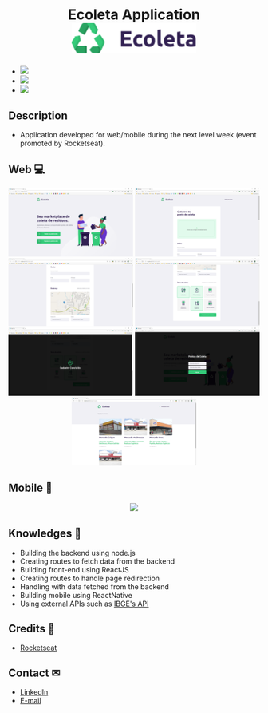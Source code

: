 <h1 align="center">
  Ecoleta Application
 <br/>
  <img width="250" src=".github/logo.png"/>
</h1>

 - <span><img href="https://nodejs.org/en/" src="https://img.shields.io/badge/NodeJS-Backend-red.svg?style=flat-square"/></span>
 - <span><img href="https://nodejs.org/en/" src="https://img.shields.io/badge/reactJS-front--end-green"/></span>
 - <span><img href="https://nodejs.org/en/" src="https://img.shields.io/badge/react%20native-mobile-blue"/></span>
## Description
  - Application developed for web/mobile during the next level week (event promoted by Rocketseat).

## Web 💻
<p align="center">
  <img width="250" src=".github/web-1.png"/>
  <img width="250" src=".github/web-2.png"/>
  <img width="250" src=".github/web-3.png"/>
  <img width="250" src=".github/web-4.png"/>
  <img width="250" src=".github/web-5.png"/>
  <img width="250" src=".github/web-6.png"/>
  <img width="250" src=".github/web-7.png"/>
</p>

## Mobile 📱
<p align="center">
  <img width="250" src=".github/mobile.gif"/>
</p>

## Knowledges 🚀
 - Building the backend using node.js
 - Creating routes to fetch data from the backend
 - Building front-end using ReactJS
 - Creating routes to handle page redirection
 - Handling with data fetched from the backend
 - Building mobile using ReactNative
 - Using external APIs such as <a href="https://servicodados.ibge.gov.br/api/docs/localidades?versao=1">IBGE's API</a>

## Credits 👏
  - <a target="_blank" href="https://rocketseat.com.br">Rocketseat</a>

## Contact ✉
  - <a target="_blank" href="https://www.linkedin.com/in/mateus-campos-deitos-42688864//">LinkedIn</a>
  - <a target="_blank" href="mailto:matdeitos@gmail.com">E-mail</a>
